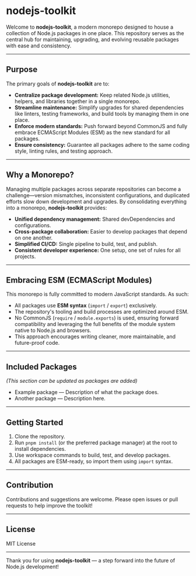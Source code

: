 # nodejs-toolkit

Welcome to **nodejs-toolkit**, a modern monorepo designed to house a collection of Node.js packages in one place. This repository serves as the central hub for maintaining, upgrading, and evolving reusable packages with ease and consistency.

---

## Purpose

The primary goals of **nodejs-toolkit** are to:

- **Centralize package development:** Keep related Node.js utilities, helpers, and libraries together in a single monorepo.
- **Streamline maintenance:** Simplify upgrades for shared dependencies like linters, testing frameworks, and build tools by managing them in one place.
- **Enforce modern standards:** Push forward beyond CommonJS and fully embrace ECMAScript Modules (ESM) as the new standard for all packages.
- **Ensure consistency:** Guarantee all packages adhere to the same coding style, linting rules, and testing approach.

---

## Why a Monorepo?

Managing multiple packages across separate repositories can become a challenge—version mismatches, inconsistent configurations, and duplicated efforts slow down development and upgrades. By consolidating everything into a monorepo, **nodejs-toolkit** provides:

- **Unified dependency management:** Shared devDependencies and configurations.
- **Cross-package collaboration:** Easier to develop packages that depend on one another.
- **Simplified CI/CD:** Single pipeline to build, test, and publish.
- **Consistent developer experience:** One setup, one set of rules for all projects.

---

## Embracing ESM (ECMAScript Modules)

This monorepo is fully committed to modern JavaScript standards. As such:

- All packages use **ESM syntax** (`import` / `export`) exclusively.
- The repository's tooling and build processes are optimized around ESM.
- No CommonJS (`require` / `module.exports`) is used, ensuring forward compatibility and leveraging the full benefits of the module system native to Node.js and browsers.
- This approach encourages writing cleaner, more maintainable, and future-proof code.

---

## Included Packages

*(This section can be updated as packages are added)*

- Example package — Description of what the package does.
- Another package — Description here.

---

## Getting Started

1. Clone the repository.
2. Run `pnpm install` (or the preferred package manager) at the root to install dependencies.
3. Use workspace commands to build, test, and develop packages.
4. All packages are ESM-ready, so import them using `import` syntax.

---

## Contribution

Contributions and suggestions are welcome. Please open issues or pull requests to help improve the toolkit!

---

## License

MIT License

---

Thank you for using **nodejs-toolkit** — a step forward into the future of Node.js development!
